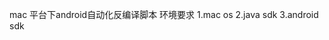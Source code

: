 mac 平台下android自动化反编译脚本
      环境要求
          1.mac os 
          2.java sdk
          3.android sdk
  
